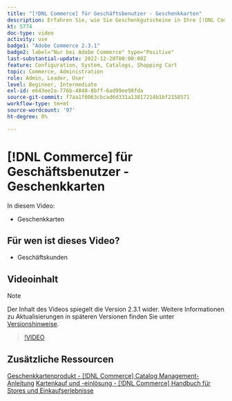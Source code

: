 ```yaml
---
title: "[!DNL Commerce] für Geschäftsbenutzer - Geschenkkarten"
description: Erfahren Sie, wie Sie Geschenkgutscheine in Ihre [!DNL Commerce] speichern.
kt: 5774
doc-type: video
activity: use
badge1: "Adobe Commerce 2.3.1"
badge2: label="Nur bei Adobe Commerce" type="Positive"
last-substantial-update: 2022-12-28T00:00:00Z
feature: Configuration, System, Catalogs, Shopping Cart
topic: Commerce, Administration
role: Admin, Leader, User
level: Beginner, Intermediate
exl-id: e643ee2a-776b-4840-8bff-6ad99ee98fda
source-git-commit: f7aa1f0063cbcad6d331a13817214b1bf2158571
workflow-type: tm+mt
source-wordcount: '97'
ht-degree: 0%

---
```


# [!DNL Commerce] für Geschäftsbenutzer - Geschenkkarten

In diesem Video:

- Geschenkkarten

## Für wen ist dieses Video?

- Geschäftskunden

## Videoinhalt

>[!NOTE]
>
>Der Inhalt des Videos spiegelt die Version 2.3.1 wider. Weitere Informationen zu Aktualisierungen in späteren Versionen finden Sie unter [Versionshinweise](https://experienceleague.adobe.com/docs/commerce-operations/release/notes/overview.html).

>[!VIDEO](https://video.tv.adobe.com/v/35959?quality=12&learn=on)

## Zusätzliche Ressourcen

[Geschenkkartenprodukt - [!DNL Commerce] Catalog Management-Anleitung](https://experienceleague.adobe.com/docs/commerce-admin/catalog/products/types/product-gift-card-create.html)
[Kartenkauf und -einlösung - [!DNL Commerce] Handbuch für Stores und Einkaufserlebnisse](https://experienceleague.adobe.com/docs/commerce-admin/stores-sales/point-of-purchase/gift-cards/product-gift-card-workflow.html)

